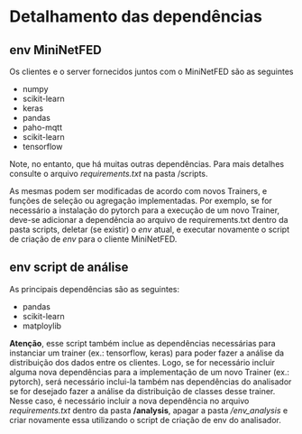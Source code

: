 # Detalhamento das dependências

## env MiniNetFED

Os clientes e o server fornecidos juntos com o MiniNetFED são as seguintes

- numpy
- scikit-learn
- keras
- pandas
- paho-mqtt
- scikit-learn
- tensorflow

Note, no entanto, que há muitas outras dependências. Para mais detalhes consulte o arquivo _requirements.txt_ na pasta /scripts.

As mesmas podem ser modificadas de acordo com novos Trainers, e funções de seleção ou agregação implementadas. Por exemplo, se for necessário a instalação do pytorch para a execução de um novo Trainer, deve-se adicionar a dependência ao arquivo de requirements.txt dentro da pasta scripts, deletar (se existir) o _env_ atual, e executar novamente o script de criação de _env_ para o cliente MiniNetFED.

## env script de análise

As principais dependências são as seguintes:

- pandas
- scikit-learn
- matploylib

**Atenção**, esse script também inclue as dependências necessárias para instanciar um trainer (ex.: tensorflow, keras) para poder fazer a análise da distribuição dos dados entre os clientes. Logo, se for necessário incluir alguma nova dependências para a implementação de um novo Trainer (ex.: pytorch), será necessário inclui-la também nas dependências do analisador se for desejado fazer a análise da distribuição de classes desse trainer. Nesse caso, é necessário incluir a nova dependência no arquivo _requirements.txt_ dentro da pasta **/analysis**, apagar a pasta _/env_analysis_ e criar novamente essa utilizando o script de criação de env do analisador.
